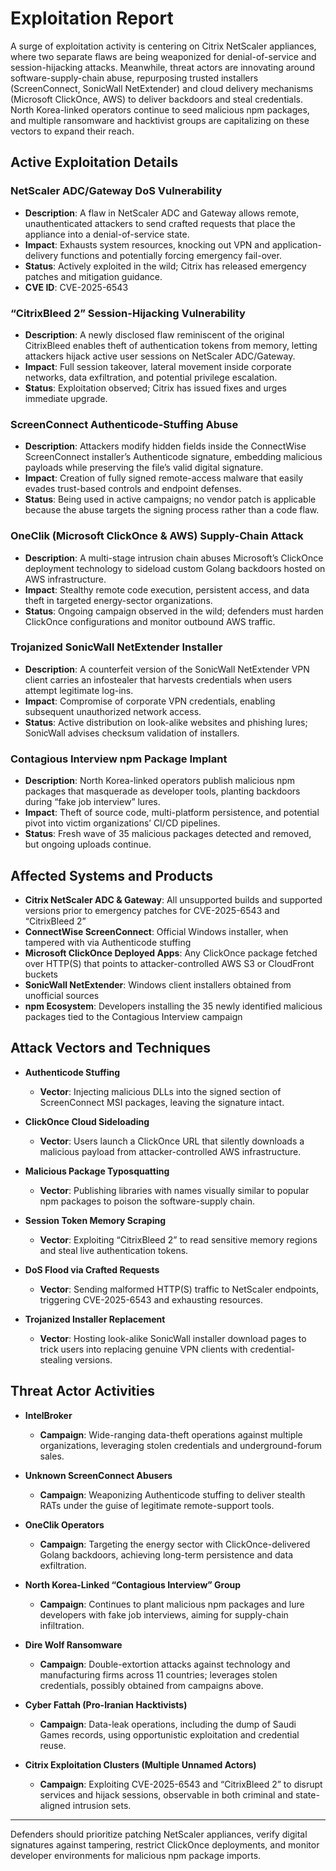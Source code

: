 # Exploitation Report

A surge of exploitation activity is centering on Citrix NetScaler appliances, where two separate flaws are being weaponized for denial-of-service and session-hijacking attacks. Meanwhile, threat actors are innovating around software-supply-chain abuse, repurposing trusted installers (ScreenConnect, SonicWall NetExtender) and cloud delivery mechanisms (Microsoft ClickOnce, AWS) to deliver backdoors and steal credentials. North Korea-linked operators continue to seed malicious npm packages, and multiple ransomware and hacktivist groups are capitalizing on these vectors to expand their reach.

## Active Exploitation Details

### NetScaler ADC/Gateway DoS Vulnerability
- **Description**: A flaw in NetScaler ADC and Gateway allows remote, unauthenticated attackers to send crafted requests that place the appliance into a denial-of-service state.  
- **Impact**: Exhausts system resources, knocking out VPN and application-delivery functions and potentially forcing emergency fail-over.  
- **Status**: Actively exploited in the wild; Citrix has released emergency patches and mitigation guidance.  
- **CVE ID**: CVE-2025-6543  

### “CitrixBleed 2” Session-Hijacking Vulnerability
- **Description**: A newly disclosed flaw reminiscent of the original CitrixBleed enables theft of authentication tokens from memory, letting attackers hijack active user sessions on NetScaler ADC/Gateway.  
- **Impact**: Full session takeover, lateral movement inside corporate networks, data exfiltration, and potential privilege escalation.  
- **Status**: Exploitation observed; Citrix has issued fixes and urges immediate upgrade.  

### ScreenConnect Authenticode-Stuffing Abuse
- **Description**: Attackers modify hidden fields inside the ConnectWise ScreenConnect installer’s Authenticode signature, embedding malicious payloads while preserving the file’s valid digital signature.  
- **Impact**: Creation of fully signed remote-access malware that easily evades trust-based controls and endpoint defenses.  
- **Status**: Being used in active campaigns; no vendor patch is applicable because the abuse targets the signing process rather than a code flaw.  

### OneClik (Microsoft ClickOnce & AWS) Supply-Chain Attack
- **Description**: A multi-stage intrusion chain abuses Microsoft’s ClickOnce deployment technology to sideload custom Golang backdoors hosted on AWS infrastructure.  
- **Impact**: Stealthy remote code execution, persistent access, and data theft in targeted energy-sector organizations.  
- **Status**: Ongoing campaign observed in the wild; defenders must harden ClickOnce configurations and monitor outbound AWS traffic.  

### Trojanized SonicWall NetExtender Installer
- **Description**: A counterfeit version of the SonicWall NetExtender VPN client carries an infostealer that harvests credentials when users attempt legitimate log-ins.  
- **Impact**: Compromise of corporate VPN credentials, enabling subsequent unauthorized network access.  
- **Status**: Active distribution on look-alike websites and phishing lures; SonicWall advises checksum validation of installers.  

### Contagious Interview npm Package Implant
- **Description**: North Korea-linked operators publish malicious npm packages that masquerade as developer tools, planting backdoors during “fake job interview” lures.  
- **Impact**: Theft of source code, multi-platform persistence, and potential pivot into victim organizations’ CI/CD pipelines.  
- **Status**: Fresh wave of 35 malicious packages detected and removed, but ongoing uploads continue.  

## Affected Systems and Products

- **Citrix NetScaler ADC & Gateway**: All unsupported builds and supported versions prior to emergency patches for CVE-2025-6543 and “CitrixBleed 2”  
- **ConnectWise ScreenConnect**: Official Windows installer, when tampered with via Authenticode stuffing  
- **Microsoft ClickOnce Deployed Apps**: Any ClickOnce package fetched over HTTP(S) that points to attacker-controlled AWS S3 or CloudFront buckets  
- **SonicWall NetExtender**: Windows client installers obtained from unofficial sources  
- **npm Ecosystem**: Developers installing the 35 newly identified malicious packages tied to the Contagious Interview campaign  

## Attack Vectors and Techniques

- **Authenticode Stuffing**  
  - **Vector**: Injecting malicious DLLs into the signed section of ScreenConnect MSI packages, leaving the signature intact.  

- **ClickOnce Cloud Sideloading**  
  - **Vector**: Users launch a ClickOnce URL that silently downloads a malicious payload from attacker-controlled AWS infrastructure.  

- **Malicious Package Typosquatting**  
  - **Vector**: Publishing libraries with names visually similar to popular npm packages to poison the software-supply chain.  

- **Session Token Memory Scraping**  
  - **Vector**: Exploiting “CitrixBleed 2” to read sensitive memory regions and steal live authentication tokens.  

- **DoS Flood via Crafted Requests**  
  - **Vector**: Sending malformed HTTP(S) traffic to NetScaler endpoints, triggering CVE-2025-6543 and exhausting resources.  

- **Trojanized Installer Replacement**  
  - **Vector**: Hosting look-alike SonicWall installer download pages to trick users into replacing genuine VPN clients with credential-stealing versions.  

## Threat Actor Activities

- **IntelBroker**  
  - **Campaign**: Wide-ranging data-theft operations against multiple organizations, leveraging stolen credentials and underground-forum sales.  

- **Unknown ScreenConnect Abusers**  
  - **Campaign**: Weaponizing Authenticode stuffing to deliver stealth RATs under the guise of legitimate remote-support tools.  

- **OneClik Operators**  
  - **Campaign**: Targeting the energy sector with ClickOnce-delivered Golang backdoors, achieving long-term persistence and data exfiltration.  

- **North Korea-Linked “Contagious Interview” Group**  
  - **Campaign**: Continues to plant malicious npm packages and lure developers with fake job interviews, aiming for supply-chain infiltration.  

- **Dire Wolf Ransomware**  
  - **Campaign**: Double-extortion attacks against technology and manufacturing firms across 11 countries; leverages stolen credentials, possibly obtained from campaigns above.  

- **Cyber Fattah (Pro-Iranian Hacktivists)**  
  - **Campaign**: Data-leak operations, including the dump of Saudi Games records, using opportunistic exploitation and credential reuse.  

- **Citrix Exploitation Clusters (Multiple Unnamed Actors)**  
  - **Campaign**: Exploiting CVE-2025-6543 and “CitrixBleed 2” to disrupt services and hijack sessions, observable in both criminal and state-aligned intrusion sets.  

---

Defenders should prioritize patching NetScaler appliances, verify digital signatures against tampering, restrict ClickOnce deployments, and monitor developer environments for malicious npm package imports.